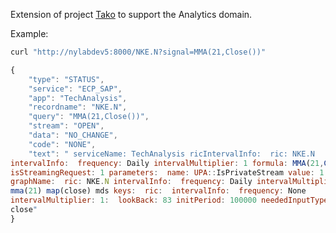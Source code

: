 Extension of project [Tako](https://github.com/steve-o/Tako) to support the Analytics domain.

Example:

```bash
curl "http://nylabdev5:8000/NKE.N?signal=MMA(21,Close())"
```

```javascript
{
    "type": "STATUS",
    "service": "ECP_SAP",
    "app": "TechAnalysis",
    "recordname": "NKE.N",
    "query": "MMA(21,Close())",
    "stream": "OPEN",
    "data": "NO_CHANGE",
    "code": "NONE",
    "text": " serviceName: TechAnalysis ricIntervalInfo:  ric: NKE.N
intervalInfo:  frequency: Daily intervalMultiplier: 1 formula: MMA(21,Close())
isStreamingRequest: 1 parameters:  name: UPA::IsPrivateStream value: 1
graphName:  ric: NKE.N intervalInfo:  frequency: Daily intervalMultiplier: 1
mma(21) map(close) mds keys:  ric:  intervalInfo:  frequency: None
intervalMultiplier: 1:  lookBack: 83 initPeriod: 100000 neededInputTypes:
close"
}
```
